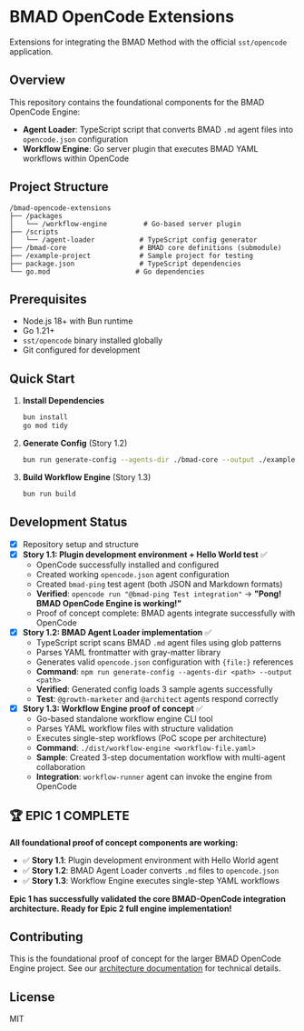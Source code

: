 # BMAD OpenCode Extensions

Extensions for integrating the BMAD Method with the official `sst/opencode` application.

## Overview

This repository contains the foundational components for the BMAD OpenCode Engine:

- **Agent Loader**: TypeScript script that converts BMAD `.md` agent files into `opencode.json` configuration
- **Workflow Engine**: Go server plugin that executes BMAD YAML workflows within OpenCode

## Project Structure

```
/bmad-opencode-extensions
├── /packages
│   └── /workflow-engine         # Go-based server plugin
├── /scripts
│   └── /agent-loader           # TypeScript config generator
├── /bmad-core                  # BMAD core definitions (submodule)
├── /example-project            # Sample project for testing
├── package.json                # TypeScript dependencies
└── go.mod                     # Go dependencies
```

## Prerequisites

- Node.js 18+ with Bun runtime
- Go 1.21+
- `sst/opencode` binary installed globally
- Git configured for development

## Quick Start

1. **Install Dependencies**
   ```bash
   bun install
   go mod tidy
   ```

2. **Generate Config** (Story 1.2)
   ```bash
   bun run generate-config --agents-dir ./bmad-core --output ./example-project/opencode.json
   ```

3. **Build Workflow Engine** (Story 1.3)
   ```bash
   bun run build
   ```

## Development Status

- [x] Repository setup and structure
- [x] **Story 1.1: Plugin development environment + Hello World test** ✅
  - OpenCode successfully installed and configured
  - Created working `opencode.json` agent configuration
  - Created `bmad-ping` test agent (both JSON and Markdown formats)
  - **Verified**: `opencode run "@bmad-ping Test integration"` → **"Pong! BMAD OpenCode Engine is working!"**
  - Proof of concept complete: BMAD agents integrate successfully with OpenCode
- [x] **Story 1.2: BMAD Agent Loader implementation** ✅
  - TypeScript script scans BMAD `.md` agent files using glob patterns
  - Parses YAML frontmatter with gray-matter library
  - Generates valid `opencode.json` configuration with `{file:}` references
  - **Command**: `npm run generate-config --agents-dir <path> --output <path>`
  - **Verified**: Generated config loads 3 sample agents successfully
  - **Test**: `@growth-marketer` and `@architect` agents respond correctly
- [x] **Story 1.3: Workflow Engine proof of concept** ✅
  - Go-based standalone workflow engine CLI tool
  - Parses YAML workflow files with structure validation
  - Executes single-step workflows (PoC scope per architecture)
  - **Command**: `./dist/workflow-engine <workflow-file.yaml>`
  - **Sample**: Created 3-step documentation workflow with multi-agent collaboration
  - **Integration**: `workflow-runner` agent can invoke the engine from OpenCode

## 🏆 **EPIC 1 COMPLETE**

**All foundational proof of concept components are working:**
- ✅ **Story 1.1**: Plugin development environment with Hello World agent
- ✅ **Story 1.2**: BMAD Agent Loader converts `.md` files to `opencode.json`
- ✅ **Story 1.3**: Workflow Engine executes single-step YAML workflows

**Epic 1 has successfully validated the core BMAD-OpenCode integration architecture. Ready for Epic 2 full engine implementation!**

## Contributing

This is the foundational proof of concept for the larger BMAD OpenCode Engine project. See our [architecture documentation](docs/architecture/epic-1-architecture.md) for technical details.

## License

MIT